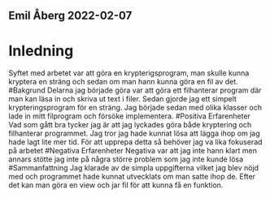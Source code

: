 ## Emil Åberg 2022-02-07

# Inledning
Syftet med arbetet var att göra en krypterigsprogram, man skulle kunna kryptera en sträng och sedan om man hann kunna göra en fil av det.
#Bakgrund
Delarna jag började göra var att göra ett filhanterar program där man kan läsa in och skriva ut text i filer. Sedan gjorde jag ett simpelt krypteringsprogram för en sträng. Jag började sedan med olika klasser och lade in mitt filprogram och försöke implementera.
#Positiva Erfarenheter
Vad som gått bra tycker jag är att jag lyckades göra både kryptering och filhanterar programmet. Jag tror jag hade kunnat lösa att lägga ihop om jag hade lagt lite mer tid. För att upprepa detta så behöver jag va lika fokuserad på arbetet 
#Negativa Erfarenheter
Negativa var att jag inte hann klart men annars stötte jag inte på några större problem som jag inte kunde lösa
#Sammanfattning
Jag klarade av de simpla uppgifterna vilket jag blev nöjd med och programmet hade kunnat utvecklats om man satte ihop de. Efter det kan man göra en view och jar fil för att kunna få en funktion.